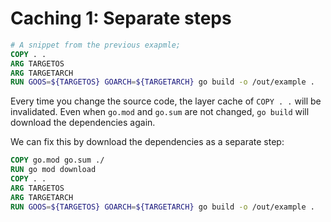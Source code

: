# Caching 1: Separate steps


```Dockerfile
# A snippet from the previous exapmle;
COPY . .
ARG TARGETOS 
ARG TARGETARCH
RUN GOOS=${TARGETOS} GOARCH=${TARGETARCH} go build -o /out/example .
```

Every time you change the source code, the layer cache of `COPY . .`  will be invalidated. Even when `go.mod` and `go.sum` are not changed, `go build` will download the dependencies again.

We can fix this by download the dependencies as a separate step:

```Dockerfile
COPY go.mod go.sum ./
RUN go mod download
COPY . .
ARG TARGETOS
ARG TARGETARCH
RUN GOOS=${TARGETOS} GOARCH=${TARGETARCH} go build -o /out/example .
```


